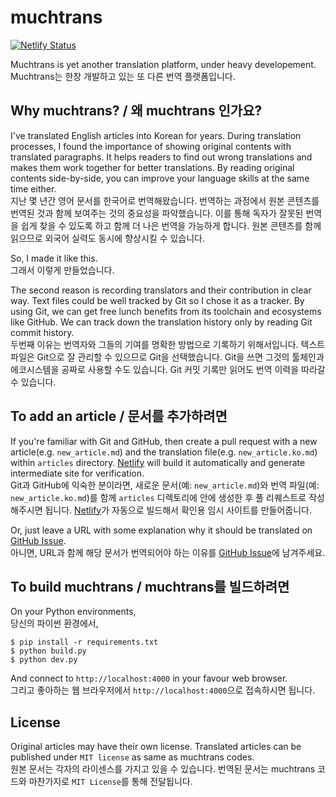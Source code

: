 # muchtrans

[![Netlify Status](https://api.netlify.com/api/v1/badges/ccfc9531-b5eb-41b6-8e00-7fe9c7fa14a1/deploy-status)](https://app.netlify.com/sites/muchtrans/deploys)

Muchtrans is yet another translation platform, under heavy developement.
<br>Muchtrans는 한창 개발하고 있는 또 다른 번역 플랫폼입니다.

## Why muchtrans? / 왜 muchtrans 인가요?

I've translated English articles into Korean for years. During translation processes, I found the importance of showing original contents with translated paragraphs. It helps readers to find out wrong translations and makes them work together for better translations. By reading original contents side-by-side, you can improve your language skills at the same time either.
<br>지난 몇 년간 영어 문서를 한국어로 번역해왔습니다. 번역하는 과정에서 원본 콘텐츠를 번역된 것과 함께 보여주는 것의 중요성을 파악했습니다. 이를 통해 독자가 잘못된 번역을 쉽게 찾을 수 있도록 하고 함께 더 나은 번역을 가능하게 합니다. 원본 콘텐츠를 함께 읽으므로 외국어 실력도 동시에 향상시킬 수 있습니다.

So, I made it like this.
<br>그래서 이렇게 만들었습니다.

The second reason is recording translators and their contribution in clear way. Text files could be well tracked by Git so I chose it as a tracker. By using Git, we can get free lunch benefits from its toolchain and ecosystems like GitHub. We can track down the translation history only by reading Git commit history.
<br>두번째 이유는 번역자와 그들의 기여를 명확한 방법으로 기록하기 위해서입니다. 텍스트 파일은 Git으로 잘 관리할 수 있으므로 Git을 선택했습니다. Git을 쓰면 그것의 툴체인과 에코시스템을 공짜로 사용할 수도 있습니다. Git 커밋 기록만 읽어도 번역 이력을 따라갈 수 있습니다.

## To add an article / 문서를 추가하려면

If you're familiar with Git and GitHub, then create a pull request with a new article(e.g. `new_article.md`) and the translation file(e.g. `new_article.ko.md`) within `articles` directory. [Netlify](https://netlify.com) will build it automatically and generate intermediate site for verification. 
<br>Git과 GitHub에 익숙한 분이라면, 새로운 문서(예: `new_article.md`)와 번역 파일(예: `new_article.ko.md`)를 함께 `articles` 디렉토리에 안에 생성한 후 풀 리퀘스트로 작성해주시면 됩니다. [Netlify](https://netlify.com)가 자동으로 빌드해서 확인용 임시 사이트를 만들어줍니다.

Or, just leave a URL with some explanation why it should be translated on [GitHub Issue](https://github.com/zerobased-co/muchtrans/issues/9).
<br>아니면, URL과 함께 해당 문서가 번역되어야 하는 이유를 [GitHub Issue](https://github.com/zerobased-co/muchtrans/issues/9)에 남겨주세요.

## To build muchtrans / muchtrans를 빌드하려면

On your Python environments,
<br>당신의 파이썬 환경에서,

```shell
$ pip install -r requirements.txt
$ python build.py
$ python dev.py
```
And connect to `http://localhost:4000` in your favour web browser.
<br>그리고 좋아하는 웹 브라우저에서 `http://localhost:4000`으로 접속하시면 됩니다.

## License

Original articles may have their own license. Translated articles can be published under `MIT license` as same as muchtrans codes.
<br>원본 문서는 각자의 라이센스를 가지고 있을 수 있습니다. 번역된 문서는 muchtrans 코드와 마찬가지로 `MIT License`를 통해 전달됩니다.
